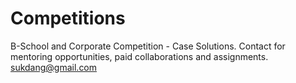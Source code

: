 # Competitions
B-School and Corporate Competition - Case Solutions. 
Contact for mentoring opportunities, paid collaborations and assignments. 
sukdang@gmail.com
